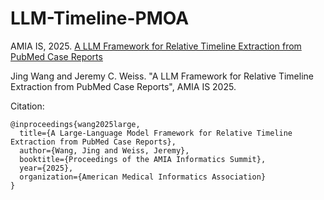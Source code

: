 # LLM-Timeline-PMOA
AMIA IS, 2025. [A LLM Framework for Relative Timeline Extraction from PubMed Case Reports](https://github.com/jcweiss2/LLM-Timeline-PMOA/raw/main/Preprint%20AMIAIS2025_RelativeTimelineExtraction.pdf)

Jing Wang and Jeremy C. Weiss. "A LLM Framework for Relative Timeline Extraction from PubMed Case Reports", AMIA IS 2025.

Citation:
```
@inproceedings{wang2025large,
  title={A Large-Language Model Framework for Relative Timeline Extraction from PubMed Case Reports},
  author={Wang, Jing and Weiss, Jeremy},
  booktitle={Proceedings of the AMIA Informatics Summit},
  year={2025},
  organization={American Medical Informatics Association}
}
```
